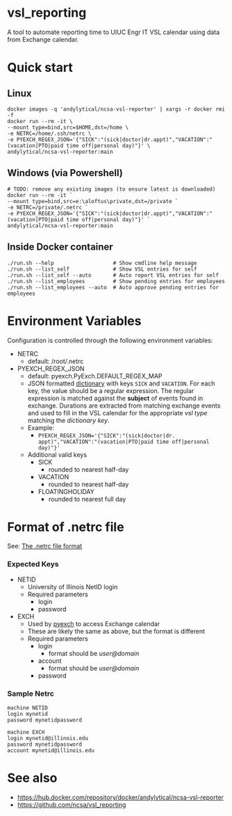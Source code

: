 # vsl_reporting
A tool to automate reporting time to UIUC Engr IT VSL calendar using data from Exchange calendar.

# Quick start
## Linux
```
docker images -q 'andylytical/ncsa-vsl-reporter' | xargs -r docker rmi -f
docker run --rm -it \
--mount type=bind,src=$HOME,dst=/home \
-e NETRC=/home/.ssh/netrc \
-e PYEXCH_REGEX_JSON='{"SICK":"(sick|doctor|dr.appt)","VACATION":"(vacation|PTO|paid time off|personal day)"}' \
andylytical/ncsa-vsl-reporter:main
```

## Windows (via Powershell)
```
# TODO: remove any existing images (to ensure latest is downloaded)
docker run --rm -it `
--mount type=bind,src=e:\aloftus\private,dst=/private `
-e NETRC=/private/.netrc `
-e PYEXCH_REGEX_JSON='{"SICK":"(sick|doctor|dr.appt)","VACATION":"(vacation|PTO|paid time off|personal day)"}' `
andylytical/ncsa-vsl-reporter:main
```

## Inside Docker container
```
./run.sh --help                   # Show cmdline help message
./run.sh --list_self              # Show VSL entries for self
./run.sh --list_self --auto       # Auto report VSL entries for self
./run.sh --list_employees         # Show pending entries for employees
./run.sh --list_employees --auto  # Auto approve pending entries for employees
```


# Environment Variables
Configuration is controlled through the following environment variables:
* NETRC
  * default: /root/.netrc
* PYEXCH_REGEX_JSON
  * default: pyexch.PyExch.DEFAULT_REGEX_MAP
  * JSON formatted [dictionary](https://www.w3resource.com/JSON/structures.php)
    with keys `SICK` and `VACATION`. For each key, the value should be a regular
    expression. The regular expression is matched against the **subject** of events
    found in exchange. Durations are extracted from matching exchange events and used
    to fill in the VSL calendar for the appropriate *vsl type* matching the
    _dictionary key_.
  * Example:
    * `PYEXCH_REGEX_JSON='{"SICK":"(sick|doctor|dr. appt)","VACATION":"(vacation|PTO|paid time off|personal day)"}'`
  * Additional valid keys
    * SICK
      * rounded to nearest half-day
    * VACATION
      * rounded to nearest half-day
    * FLOATINGHOLIDAY
      * rounded to nearest full day

# Format of **.netrc** file
See: [The .netrc file format](https://everything.curl.dev/usingcurl/netrc)

### Expected Keys
* NETID
  * University of Illinois NetID login
  * Required parameters
    * login
    * password
* EXCH
  * Used by [pyexch](https://github.com/andylytical/pyexch) to access Exchange calendar
  * These are likely the same as above, but the format is different
  * Required parameters
    * login
      * format should be *user@domain*
    * account
      * format should be *user@domain*
    * password

### Sample Netrc
```
machine NETID
login mynetid
password mynetidpassword

machine EXCH
login mynetid@illinois.edu
password mynetidpassword
account mynetid@illinois.edu
```

# See also
* https://hub.docker.com/repository/docker/andylytical/ncsa-vsl-reporter
* https://github.com/ncsa/vsl_reporting
